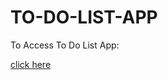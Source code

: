 # TO-DO-LIST-APP
<p>To Access To Do List App:</p>
<a href="https://manage-with-to-do.herokuapp.com/">click here</a>
